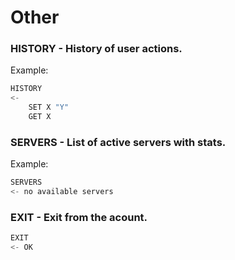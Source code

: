 # Other

### HISTORY - History of user actions.

Example:
```go
HISTORY
<-
    SET X "Y"
    GET X
```

### SERVERS - List of active servers with stats.

Example:
```go
SERVERS
<- no available servers
```

### EXIT - Exit from the acount. 
```go
EXIT
<- OK
```